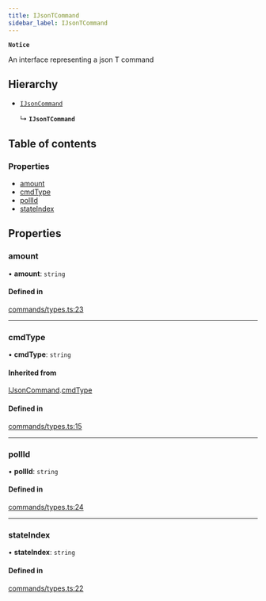 ```yaml
---
title: IJsonTCommand
sidebar_label: IJsonTCommand
---
```


**`Notice`**

An interface representing a json T command

## Hierarchy

- [`IJsonCommand`](IJsonCommand.md)

  ↳ **`IJsonTCommand`**

## Table of contents

### Properties

- [amount](IJsonTCommand.md#amount)
- [cmdType](IJsonTCommand.md#cmdtype)
- [pollId](IJsonTCommand.md#pollid)
- [stateIndex](IJsonTCommand.md#stateindex)

## Properties

### amount

• **amount**: `string`

#### Defined in

[commands/types.ts:23](https://github.com/privacy-scaling-explorations/maci/blob/6a905de08/domainobjs/ts/commands/types.ts#L23)

---

### cmdType

• **cmdType**: `string`

#### Inherited from

[IJsonCommand](IJsonCommand.md).[cmdType](IJsonCommand.md#cmdtype)

#### Defined in

[commands/types.ts:15](https://github.com/privacy-scaling-explorations/maci/blob/6a905de08/domainobjs/ts/commands/types.ts#L15)

---

### pollId

• **pollId**: `string`

#### Defined in

[commands/types.ts:24](https://github.com/privacy-scaling-explorations/maci/blob/6a905de08/domainobjs/ts/commands/types.ts#L24)

---

### stateIndex

• **stateIndex**: `string`

#### Defined in

[commands/types.ts:22](https://github.com/privacy-scaling-explorations/maci/blob/6a905de08/domainobjs/ts/commands/types.ts#L22)
